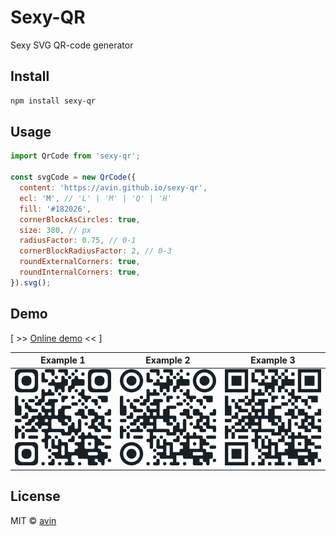 # Sexy-QR

Sexy SVG QR-code generator

## Install

```sh
npm install sexy-qr
```

## Usage

```js
import QrCode from 'sexy-qr';

const svgCode = new QrCode({
  content: 'https://avin.github.io/sexy-qr',
  ecl: 'M', // 'L' | 'M' | 'Q' | 'H'
  fill: '#182026',
  cornerBlockAsCircles: true,
  size: 380, // px
  radiusFactor: 0.75, // 0-1
  cornerBlockRadiusFactor: 2, // 0-3
  roundExternalCorners: true,
  roundInternalCorners: true,
}).svg();
```

## Demo

[ >> [Online demo](https://avin.github.io/sexy-qr) << ]

| Example 1                                                      | Example 2                                                      | Example 3                                                      |
| -------------------------------------------------------------- | -------------------------------------------------------------- | -------------------------------------------------------------- |
| [![Preview](./assets/ex1.svg)](https://avin.github.io/sexy-qr) | [![Preview](./assets/ex2.svg)](https://avin.github.io/sexy-qr) | [![Preview](./assets/ex3.svg)](https://avin.github.io/sexy-qr) |

## License

MIT © [avin](https://github.com/avin)
